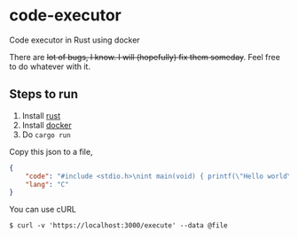 # code-executor
Code executor in Rust using docker

There are ~~lot of bugs, I know. I will (hopefully) fix them someday~~. Feel free to do whatever with it.

## Steps to run

1. Install [rust](https://rustup.rs)
2. Install [docker](https://get.docker.com)
3. Do `cargo run`

Copy this json to a file, 

```json
{
	"code": "#include <stdio.h>\nint main(void) { printf(\"Hello world\"); return 0; }",
	"lang": "C"
}
```

You can use cURL

`$ curl -v 'https://localhost:3000/execute' --data @file`
